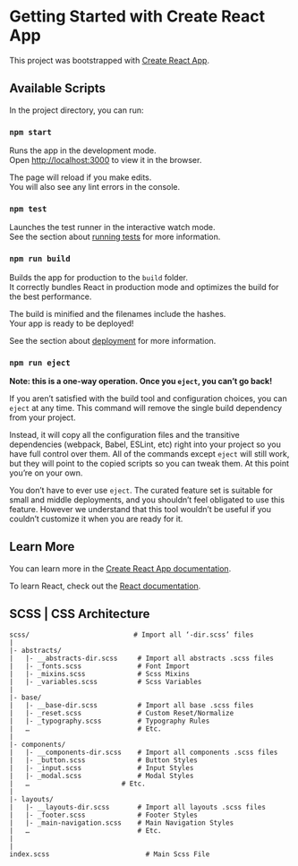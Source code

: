 # Getting Started with Create React App

This project was bootstrapped with [Create React App](https://github.com/facebook/create-react-app).

## Available Scripts

In the project directory, you can run:

### `npm start`

Runs the app in the development mode.\
Open [http://localhost:3000](http://localhost:3000) to view it in the browser.

The page will reload if you make edits.\
You will also see any lint errors in the console.

### `npm test`

Launches the test runner in the interactive watch mode.\
See the section about [running tests](https://facebook.github.io/create-react-app/docs/running-tests) for more information.

### `npm run build`

Builds the app for production to the `build` folder.\
It correctly bundles React in production mode and optimizes the build for the best performance.

The build is minified and the filenames include the hashes.\
Your app is ready to be deployed!

See the section about [deployment](https://facebook.github.io/create-react-app/docs/deployment) for more information.

### `npm run eject`

**Note: this is a one-way operation. Once you `eject`, you can’t go back!**

If you aren’t satisfied with the build tool and configuration choices, you can `eject` at any time. This command will remove the single build dependency from your project.

Instead, it will copy all the configuration files and the transitive dependencies (webpack, Babel, ESLint, etc) right into your project so you have full control over them. All of the commands except `eject` will still work, but they will point to the copied scripts so you can tweak them. At this point you’re on your own.

You don’t have to ever use `eject`. The curated feature set is suitable for small and middle deployments, and you shouldn’t feel obligated to use this feature. However we understand that this tool wouldn’t be useful if you couldn’t customize it when you are ready for it.

## Learn More

You can learn more in the [Create React App documentation](https://facebook.github.io/create-react-app/docs/getting-started).

To learn React, check out the [React documentation](https://reactjs.org/).

## SCSS | CSS Architecture
```
scss/                          # Import all ‘-dir.scss’ files
|
|- abstracts/                   
|	|- __abstracts-dir.scss     # Import all abstracts .scss files
|	|- _fonts.scss              # Font Import
|	|- _mixins.scss             # Scss Mixins
|	|- _variables.scss          # Scss Variables
|
|- base/
|	|- __base-dir.scss          # Import all base .scss files
|	|- _reset.scss              # Custom Reset/Normalize
|	|- _typography.scss         # Typography Rules
|	…                           # Etc.
|
|- components/
|	|- __components-dir.scss    # Import all components .scss files
|	|- _button.scss             # Button Styles
|	|- _input.scss              # Input Styles
|	|- _modal.scss              # Modal Styles
|	…	                    # Etc.
|
|- layouts/
|	|- __layouts-dir.scss       # Import all layouts .scss files
|	|- _footer.scss             # Footer Styles
|	|- _main-navigation.scss    # Main Navigation Styles
|	…                           # Etc.
|
|
index.scss                        # Main Scss File
```
